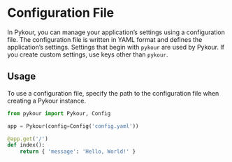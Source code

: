 # Configuration File

In Pykour, you can manage your application’s settings using a configuration file.
The configuration file is written in YAML format and defines the application’s settings.
Settings that begin with `pykour` are used by Pykour. If you create custom settings, use keys other than `pykour`.

## Usage

To use a configuration file, specify the path to the configuration file when creating a Pykour instance.

```python
from pykour import Pykour, Config

app = Pykour(config=Config('config.yaml'))

@app.get('/')
def index():
    return { 'message': 'Hello, World!' }
```
